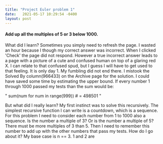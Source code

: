 ```yaml
---
title: "Project Euler problem 1"
date:   2021-05-17 10:29:54 -0400
layout: post
---
```

#### Add up all the multiples of 5 or 3 below 1000.

What did I learn?
Sometimes you simply need to refresh the page. I wasted an hour because I though my correct answer was incorrect. When I clicked 'Check' the page did not respond. However a true incorrect answer leads to a page with a picture of a cute and confused human on top of a glaring red X. I can relate to that confused spud, but I guess I will have to get used to that feeling. It is only day 1. My fumbling did not end there. I mistook the Solved By column(966433) on the Archive page for the solution. I could have saved some time by estimating the upper bound. If every number 1 through 1000 passed my tests than the sum would be:

"
sum(num for num in range(999)) # = 498501
"

But what did I really learn?
My first instinct was to solve this recursively. The simplest recursive function I can write is a countdown, which is a sequence. For this problem I need to consider each number from 1 to 1000 also a sequence. Is the number a multiple of 3? Or is the number a multiple of 5? There must be more multiples of 3 than 5. Then I need to remember this number to add up with the other numbers that pass my tests. How do I go about it? My base case is n == 3. 1 and 2 are 
